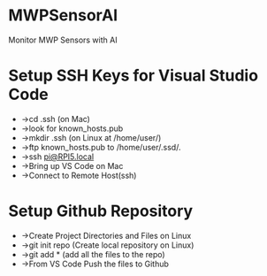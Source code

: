 # MWPSensorAI
 Monitor MWP Sensors with AI

# Setup SSH Keys for Visual Studio Code
- ->cd .ssh (on Mac)
- ->look for known_hosts.pub
- ->mkdir .ssh (on Linux at /home/user/)
- ->ftp known_hosts.pub to /home/user/.ssd/.
- ->ssh pi@RPI5.local
- ->Bring up VS Code on Mac
- ->Connect to Remote Host(ssh)

# Setup Github Repository
- ->Create Project Directories and Files on Linux
- ->git init repo (Create local repository on Linux)
- ->git add * (add all the files to the repo)
- ->From VS Code Push the files to Github
